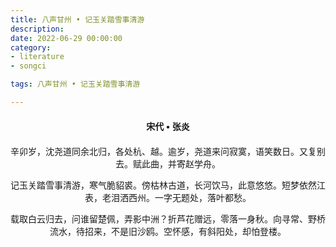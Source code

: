```yaml
---
title: 八声甘州 • 记玉关踏雪事清游
description:
date: 2022-06-29 00:00:00
category:
- literature
- songci

tags: 八声甘州 • 记玉关踏雪事清游

---
```


<div id="poem-author">
    宋代 • 张炎
</div>
<div id="poem-body">
<p class="poem-paragraph">辛卯岁，沈尧道同余北归，各处杭、越。逾岁，尧道来问寂寞，语笑数日。又复别去。赋此曲，并寄赵学舟。</p>
<p class="poem-paragraph"></p>
<p class="poem-paragraph">记玉关踏雪事清游，寒气脆貂裘。傍枯林古道，长河饮马，此意悠悠。短梦依然江表，老泪洒西州。一字无题处，落叶都愁。</p>
<p class="poem-paragraph">载取白云归去，问谁留楚佩，弄影中洲？折芦花赠远，零落一身秋。向寻常、野桥流水，待招来，不是旧沙鸥。空怀感，有斜阳处，却怕登楼。</p>

</div>

<style>

#poem-author {
    width: 100%;
    text-align: center;
    margin: 20px 0;
    font-weight: bold;
}
#poem-body {
    width: 100%;
    text-align: center;
}
.poem-paragraph {
    font-family: "仿宋"
}

</style>